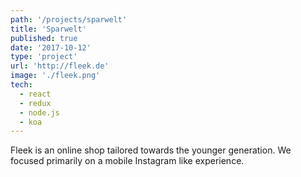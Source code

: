 ```yaml
---
path: '/projects/sparwelt'
title: 'Sparwelt'
published: true
date: '2017-10-12'
type: 'project'
url: 'http://fleek.de'
image: './fleek.png'
tech:
  - react
  - redux
  - node.js
  - koa
---
```


Fleek is an online shop tailored towards the younger generation. We focused primarily on a mobile Instagram like experience.
